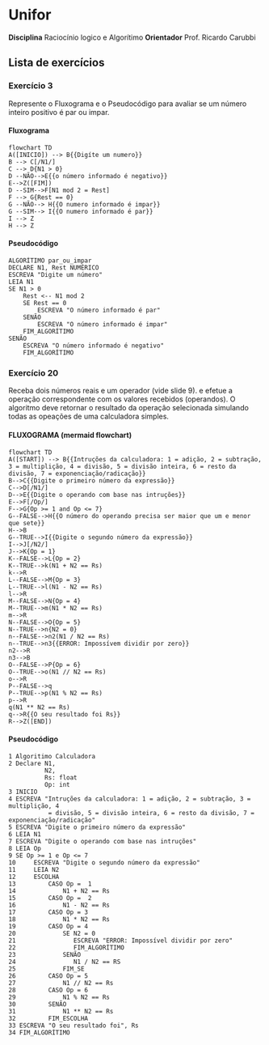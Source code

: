 # Unifor
**Disciplina** Raciocínio logico e Algorítimo
**Orientador** Prof. Ricardo Carubbi 

## Lista de exercícios
### Exercício 3
Represente o Fluxograma e o Pseudocódigo para avaliar se um número inteiro positivo é par ou impar.
#### Fluxograma
```mermaid
flowchart TD
A([INICIO]) --> B{{Digíte um numero}}
B --> C[/N1/]
C --> D{N1 > 0}
D --NÃO-->E{{o número informado é negativo}}
E-->Z([FIM])
D --SIM-->F[N1 mod 2 = Rest]
F --> G{Rest == 0}
G --NÃO--> H{{O numero informado é impar}}
G --SIM--> I{{O numero informado é par}}
I --> Z
H --> Z

```
#### Pseudocódigo
```
ALGORÍTIMO par_ou_impar
DECLARE N1, Rest NUMÉRICO
ESCREVA "Digite um número"
LEIA N1
SE N1 > 0
    Rest <-- N1 mod 2
    SE Rest == 0
        ESCREVA "O número informado é par"
    SENÃO 
        ESCREVA "O número informado é impar"
    FIM_ALGORÍTIMO
SENÃO 
    ESCREVA "O número informado é negativo"
    FIM_ALGORÍTIMO    
```
### Exercício 20
Receba dois números reais e um operador (vide slide 9). e efetue a operação
correspondente com os valores recebidos (operandos). O algoritmo deve retornar o
resultado da operação selecionada simulando todas as opeações de uma calculadora
simples.
#### FLUXOGRAMA (mermaid flowchart)
```mermaid
flowchart TD
A([START]) --> B{{Intruções da calculadora: 1 = adição, 2 = subtração, 3 = multiplição, 4 = divisão, 5 = divisão inteira, 6 = resto da divisão, 7 = exponenciação/radicação}}
B-->C{{Digite o primeiro número da expressão}}
C-->D[/N1/]
D-->E{{Digite o operando com base nas intruções}}
E-->F[/Op/]
F-->G{Op >= 1 and Op <= 7}
G--FALSE-->H{{O número do operando precisa ser maior que um e menor que sete}}
H-->B
G--TRUE-->I{{Digite o segundo número da expressão}}
I-->J[/N2/]
J-->K{Op = 1}
K--FALSE-->L{Op = 2}
K--TRUE-->k(N1 + N2 == Rs)
k-->R
L--FALSE-->M{Op = 3}
L--TRUE-->l(N1 - N2 == Rs)
l-->R
M--FALSE-->N{Op = 4}
M--TRUE-->m(N1 * N2 == Rs)
m-->R
N--FALSE-->O{Op = 5}
N--TRUE-->n{N2 = 0}
n--FALSE-->n2(N1 / N2 == Rs)
n--TRUE-->n3{{ERROR: Impossívem dividir por zero}}
n2-->R
n3-->B
O--FALSE-->P{Op = 6}
O--TRUE-->o(N1 // N2 == Rs)
o-->R
P--FALSE-->q
P--TRUE-->p(N1 % N2 == Rs)
p-->R
q(N1 ** N2 == Rs)
q-->R{{O seu resultado foi Rs}}
R-->Z([END])
```
#### Pseudocódigo
```
1 Algoritimo Calculadora
2 Declare N1,
          N2,
          Rs: float
          Op: int
3 INICIO
4 ESCREVA "Intruções da calculadora: 1 = adição, 2 = subtração, 3 = multiplição, 4              
           = divisão, 5 = divisão inteira, 6 = resto da divisão, 7 = exponenciação/radicação" 
5 ESCREVA "Digite o primeiro número da expressão"
6 LEIA N1
7 ESCREVA "Digite o operando com base nas intruções"
8 LEIA Op
9 SE Op >= 1 e Op <= 7
10     ESCREVA "Digite o segundo número da expressão"
11     LEIA N2
12     ESCOLHA
13         CASO Op =  1
14             N1 + N2 == Rs
15         CASO Op =  2
16             N1 - N2 == Rs
17         CASO Op = 3
18             N1 * N2 == Rs
19         CASO Op = 4
20             SE N2 = 0
21                ESCREVA "ERROR: Impossível dividir por zero"
22                FIM_ALGORÍTIMO
23		 	   SENÃO
24                N1 / N2 == RS
25             FIM_SE   
26         CASO Op = 5
27             N1 // N2 == Rs
28         CASO Op = 6
29             N1 % N2 == Rs
30         SENÃO
31             N1 ** N2 == Rs  
32		   FIM_ESCOLHA 
33 ESCREVA "O seu resultado foi", Rs    
34 FIM_ALGORÍTIMO
```
